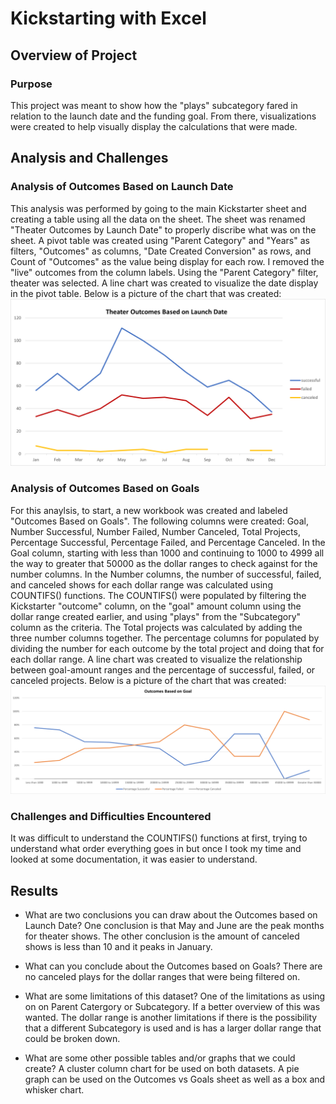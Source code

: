 # Kickstarting with Excel

## Overview of Project

### Purpose
This project was meant to show how the "plays" subcategory fared in relation to the launch date and the funding goal. From there, visualizations were created to help visually display the 
calculations that were made.

## Analysis and Challenges

### Analysis of Outcomes Based on Launch Date
This analysis was performed by going to the main Kickstarter sheet and creating a table using all the data on the sheet. The sheet was renamed "Theater Outcomes by Launch Date" to properly discribe what was on the sheet. A pivot table was created using "Parent Category" and "Years" as filters, "Outcomes" as columns, "Date Created Conversion" as rows, and Count of "Outcomes" as the value being display for each row. I removed the "live" outcomes from the column labels. Using the "Parent Category" filter, theater was selected. A line chart was created to visualize the date display in the pivot table. Below is a picture of the chart that was created:
![](/Resources/Theater_Outcomes_vs_Launch.png)

### Analysis of Outcomes Based on Goals
For this anaylsis, to start, a new workbook was created and labeled "Outcomes Based on Goals". The following columns were created: Goal, Number Successful, Number Failed, Number Canceled, Total Projects, Percentage Successful, Percentage Failed, and Percentage Canceled. In the Goal column, starting with less than 1000 and continuing to 1000 to 4999 all the way to greater that 50000 as the dollar ranges to check against for the number columns. In the Number columns, the number of successful, failed, and canceled shows for each dollar range was calculated using COUNTIFS() functions. The COUNTIFS() were populated by filtering the Kickstarter "outcome" column, on the "goal" amount column using the dollar range created earlier, and using "plays" from the "Subcategory" column as the criteria. The Total projects was calculated by adding the three number columns together. The percentage columns for populated by dividing the number for each outcome by the total project and doing that for each dollar range. A line chart was created to visualize the relationship between goal-amount ranges and the percentage of successful, failed, or canceled projects. Below is a picture of the chart that was created:
![](/Resources/Outcomes_vs_Goals.png)

### Challenges and Difficulties Encountered
It was difficult to understand the COUNTIFS() functions at first, trying to understand what order everything goes in but once I took my time and looked at some documentation, it was easier to understand.

## Results

- What are two conclusions you can draw about the Outcomes based on Launch Date?
One conclusion is that May and June are the peak months for theater shows. The other conclusion is the amount of canceled shows is less than 10 and it peaks in January.

- What can you conclude about the Outcomes based on Goals?
There are no canceled plays for the dollar ranges that were being filtered on.

- What are some limitations of this dataset?
One of the limitations as using on on Parent Catergory or Subcategory. If a better overview of this was wanted. The dollar range is another limitations if there is the possibility that a different Subcategory is used and is has a larger dollar range that could be broken down.

- What are some other possible tables and/or graphs that we could create?
A cluster column chart for be used on both datasets. A pie graph can be used on the Outcomes vs Goals sheet as well as a box and whisker chart.

